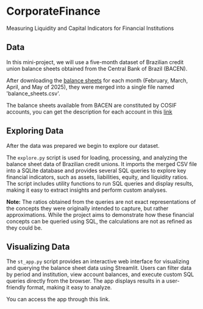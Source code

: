 # CorporateFinance
Measuring Liquidity and Capital Indicators for Financial Institutions

## Data
In this mini-project, we will use a five-month dataset of Brazilian credit union balance sheets obtained from the Central Bank of Brazil (BACEN).

After downloading the [balance sheets](https://www.bcb.gov.br/estabilidadefinanceira/balancetesbalancospatrimoniais) for each month (February, March, April, and May of 2025), they were merged into a single file named 'balance_sheets.csv'.

The balance sheets available from BACEN are constituted by COSIF accounts, you can get the description for each account in this [link](https://www3.bcb.gov.br/aplica/cosif)

## Exploring Data
After the data was prepared we begin to explore our dataset.

The `explore.py` script is used for loading, processing, and analyzing the balance sheet data of Brazilian credit unions. It imports the merged CSV file into a SQLite database and provides several SQL queries to explore key financial indicators, such as assets, liabilities, equity, and liquidity ratios. The script includes utility functions to run SQL queries and display results, making it easy to extract insights and perform custom analyses.

**Note:** The ratios obtained from the queries are not exact representations of the concepts they were originally intended to capture, but rather approximations. While the project aims to demonstrate how these financial concepts can be queried using SQL, the calculations are not as refined as they could be.

## Visualizing Data
The `st_app.py` script provides an interactive web interface for visualizing and querying the balance sheet data using Streamlit. Users can filter data by period and institution, view account balances, and execute custom SQL queries directly from the browser. The app displays results in a user-friendly format, making it easy to analyze.

You can access the app through this link.